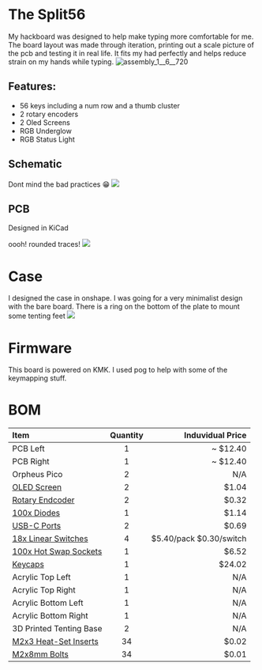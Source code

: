 # The Split56

My hackboard was designed to help make typing more comfortable for me. The board layout was made through iteration, printing out a scale picture of the pcb and testing it in real life. It fits my had perfectly and helps reduce strain on my hands while typing.
![assembly_1__6__720](https://github.com/user-attachments/assets/553fb8ab-c781-490a-b569-fa6f03a45f2c)

## Features:
- 56 keys including a num row and a thumb cluster
- 2 rotary encoders
- 2 Oled Screens
- RGB Underglow
- RGB Status Light

## Schematic

Dont mind the bad practices 😁
![](https://hc-cdn.hel1.your-objectstorage.com/s/v3/13a022dc52296590888314819d4f722f4c52c5f0_image.png)

## PCB
Designed in KiCad

oooh! rounded traces!
![](https://hc-cdn.hel1.your-objectstorage.com/s/v3/82c6aae2492a04781b626e117a0441a22da5ce65_image.png)

# Case

I designed the case in onshape. I was going for a very minimalist design with the bare board. There is a ring on the bottom of the plate to mount some tenting feet
![](https://hc-cdn.hel1.your-objectstorage.com/s/v3/ab100534b134541cb4f8936fc03646c4128a3b2a_assembly_1__3_.png)

# Firmware

This board is powered on KMK. I used pog to help with some of the keymapping stuff.

# BOM

| Item              | Quantity | Induvidual Price |
| :---------------- | :------: | ----: |
| PCB Left |   1   | ~ $12.40 |
| PCB Right |   1   | ~ $12.40 |
| Orpheus Pico | 2 | N/A |
| [OLED Screen](https://www.aliexpress.us/item/3256807215355950.html?spm=a2g0o.cart.0.0.10db38da9BcJ7N&mp=1&pdp_npi=5%40dis%21USD%21USD%2010.43%21USD%205.21%21%21%21%21%21%402101c5a417419970984615902e4a1a%2112000040595474264%21ct%21US%21-1%21%211%210&_gl=1*yzm11q*_gcl_aw*R0NMLjE3NDE2NTExOTUuQ2owS0NRandtN3EtQmhEUkFSSXNBQ0Q2LWZVRTVsMWIzTDVQTjRsb0tlMTI5YTh1clV6RWlXQWRtdEo4bXZvckljRTJtazFLajdSSXhfNGFBdng5RUFMd193Y0I.*_gcl_dc*R0NMLjE3NDE2NTExOTUuQ2owS0NRandtN3EtQmhEUkFSSXNBQ0Q2LWZVRTVsMWIzTDVQTjRsb0tlMTI5YTh1clV6RWlXQWRtdEo4bXZvckljRTJtazFLajdSSXhfNGFBdng5RUFMd193Y0I.*_gcl_au*MTc3ODkyNTc1LjE3MzY2MDg1Mzk.*_ga*MTg5MDU3ODUzMS4xNzM1NTMwNjQx*_ga_VED1YSGNC7*MTc0MTk5NzEwMC4zMi4xLjE3NDE5OTg1NjEuMTQuMC4w&gatewayAdapt=glo2usa) |  2   | $1.04 |
| [Rotary Endcoder](https://www.aliexpress.us/item/2251832789732148.html?spm=a2g0o.cart.0.0.10db38da9BcJ7N&mp=1&pdp_npi=5%40dis%21USD%21USD%203.21%21USD%203.21%21%21%21%21%21%402101c5a417419970984615902e4a1a%2112000025499862671%21ct%21US%21-1%21%211%210&_gl=1*hzx562*_gcl_aw*R0NMLjE3NDE2NTExOTUuQ2owS0NRandtN3EtQmhEUkFSSXNBQ0Q2LWZVRTVsMWIzTDVQTjRsb0tlMTI5YTh1clV6RWlXQWRtdEo4bXZvckljRTJtazFLajdSSXhfNGFBdng5RUFMd193Y0I.*_gcl_dc*R0NMLjE3NDE2NTExOTUuQ2owS0NRandtN3EtQmhEUkFSSXNBQ0Q2LWZVRTVsMWIzTDVQTjRsb0tlMTI5YTh1clV6RWlXQWRtdEo4bXZvckljRTJtazFLajdSSXhfNGFBdng5RUFMd193Y0I.*_gcl_au*MTc3ODkyNTc1LjE3MzY2MDg1Mzk.*_ga*MTg5MDU3ODUzMS4xNzM1NTMwNjQx*_ga_VED1YSGNC7*MTc0MjAwMDk3NS4zMy4wLjE3NDIwMDA5NzUuNjAuMC4w&gatewayAdapt=glo2usa) |  2   | $0.32 |
| [100x Diodes](https://www.aliexpress.com/item/2255799955957794.html?spm=a2g0o.cart.0.0.10db38da9BcJ7N&mp=1&pdp_npi=5%40dis%21USD%21USD%201.14%21USD%201.14%21%21%21%21%21%402101c5a417419970984615902e4a1a%2110000000428321629%21ct%21US%21-1%21%211%210&pdp_ext_f=%7B%22cart2PdpParams%22%3A%7B%22pdpBusinessMode%22%3A%22retail%22%7D%7D&_gl=1*10vdffy*_gcl_aw*R0NMLjE3NDE2NTExOTUuQ2owS0NRandtN3EtQmhEUkFSSXNBQ0Q2LWZVRTVsMWIzTDVQTjRsb0tlMTI5YTh1clV6RWlXQWRtdEo4bXZvckljRTJtazFLajdSSXhfNGFBdng5RUFMd193Y0I.*_gcl_dc*R0NMLjE3NDE2NTExOTUuQ2owS0NRandtN3EtQmhEUkFSSXNBQ0Q2LWZVRTVsMWIzTDVQTjRsb0tlMTI5YTh1clV6RWlXQWRtdEo4bXZvckljRTJtazFLajdSSXhfNGFBdng5RUFMd193Y0I.*_gcl_au*MTc3ODkyNTc1LjE3MzY2MDg1Mzk.*_ga*MTg5MDU3ODUzMS4xNzM1NTMwNjQx*_ga_VED1YSGNC7*MTc0MjAwMDk3NS4zMy4xLjE3NDIwMDEwNTIuNjAuMC4w) | 1 | $1.14 |
| [USB-C Ports](https://www.aliexpress.com/item/3256803863526495.html?spm=a2g0o.cart.0.0.10db38da9BcJ7N&mp=1&pdp_npi=5%40dis%21USD%21USD%203.43%21USD%203.43%21%21%21%21%21%402101c5a417419970984615902e4a1a%2112000027860863313%21ct%21US%21-1%21%211%210&pdp_ext_f=%7B%22cart2PdpParams%22%3A%7B%22pdpBusinessMode%22%3A%22retail%22%7D%7D&_gl=1*u7z71h*_gcl_aw*R0NMLjE3NDE2NTExOTUuQ2owS0NRandtN3EtQmhEUkFSSXNBQ0Q2LWZVRTVsMWIzTDVQTjRsb0tlMTI5YTh1clV6RWlXQWRtdEo4bXZvckljRTJtazFLajdSSXhfNGFBdng5RUFMd193Y0I.*_gcl_dc*R0NMLjE3NDE2NTExOTUuQ2owS0NRandtN3EtQmhEUkFSSXNBQ0Q2LWZVRTVsMWIzTDVQTjRsb0tlMTI5YTh1clV6RWlXQWRtdEo4bXZvckljRTJtazFLajdSSXhfNGFBdng5RUFMd193Y0I.*_gcl_au*MTc3ODkyNTc1LjE3MzY2MDg1Mzk.*_ga*MTg5MDU3ODUzMS4xNzM1NTMwNjQx*_ga_VED1YSGNC7*MTc0MjAwMDk3NS4zMy4xLjE3NDIwMDEwNTIuNjAuMC4w) | 2 | $0.69 |
| [18x Linear Switches](https://divinikey.com/products/43-studio-obsidian-pro-linear-switches)| 4 | $5.40/pack $0.30/switch |
| [100x Hot Swap Sockets](https://www.aliexpress.com/item/3256807522919795.html?spm=a2g0o.cart.0.0.10db38da9BcJ7N&mp=1&pdp_npi=5%40dis%21USD%21USD%206.52%21USD%200.99%21%21%21%21%21%402101c5a417419970984615902e4a1a%2112000041931656046%21ct%21US%21-1%21%211%210&_gl=1*14jr3r4*_gcl_aw*R0NMLjE3NDE2NTExOTUuQ2owS0NRandtN3EtQmhEUkFSSXNBQ0Q2LWZVRTVsMWIzTDVQTjRsb0tlMTI5YTh1clV6RWlXQWRtdEo4bXZvckljRTJtazFLajdSSXhfNGFBdng5RUFMd193Y0I.*_gcl_dc*R0NMLjE3NDE2NTExOTUuQ2owS0NRandtN3EtQmhEUkFSSXNBQ0Q2LWZVRTVsMWIzTDVQTjRsb0tlMTI5YTh1clV6RWlXQWRtdEo4bXZvckljRTJtazFLajdSSXhfNGFBdng5RUFMd193Y0I.*_gcl_au*MTc3ODkyNTc1LjE3MzY2MDg1Mzk.*_ga*MTg5MDU3ODUzMS4xNzM1NTMwNjQx*_ga_VED1YSGNC7*MTc0MjAwMDk3NS4zMy4xLjE3NDIwMDEwNTIuNjAuMC4w) | 1 | $6.52 |
| [Keycaps](https://www.amazon.com/Keycaps-MOA-Keyboard-Sublimation-Switches-Keyboards/dp/B0DB21SWLC?source=ps-sl-shoppingads-lpcontext&ref_=fplfs&smid=A157804XWFVRE0&gPromoCode=17253097989582193996&gQT=1&th=1) | 1 | $24.02 |
| Acrylic Top Left | 1 | N/A |
| Acrylic Top Right | 1 | N/A |
| Acrylic Bottom Left | 1 | N/A |
| Acrylic Bottom Right | 1 | N/A |
| 3D Printed Tenting Base | 2 | N/A |
| [M2x3 Heat-Set Inserts](https://www.aliexpress.us/item/3256807155790358.html?spm=a2g0o.cart.0.0.10db38da9BcJ7N&mp=1&pdp_npi=5%40dis%21USD%21USD%201.00%21USD%200.85%21%21%21%21%21%402101c5a417419970984615902e4a1a%2112000040339692937%21ct%21US%21-1%21%211%210&_gl=1*ck4p8m*_gcl_aw*R0NMLjE3NDE2NTExOTUuQ2owS0NRandtN3EtQmhEUkFSSXNBQ0Q2LWZVRTVsMWIzTDVQTjRsb0tlMTI5YTh1clV6RWlXQWRtdEo4bXZvckljRTJtazFLajdSSXhfNGFBdng5RUFMd193Y0I.*_gcl_dc*R0NMLjE3NDE2NTExOTUuQ2owS0NRandtN3EtQmhEUkFSSXNBQ0Q2LWZVRTVsMWIzTDVQTjRsb0tlMTI5YTh1clV6RWlXQWRtdEo4bXZvckljRTJtazFLajdSSXhfNGFBdng5RUFMd193Y0I.*_gcl_au*MTc3ODkyNTc1LjE3MzY2MDg1Mzk.*_ga*MTg5MDU3ODUzMS4xNzM1NTMwNjQx*_ga_VED1YSGNC7*MTc0MjAwMDk3NS4zMy4xLjE3NDIwMDE0NTIuNjAuMC4w&gatewayAdapt=glo2usa) | 34 | $0.02 |
| [M2x8mm Bolts](https://www.aliexpress.us/item/3256802227337773.html?spm=a2g0o.cart.0.0.10db38da9BcJ7N&mp=1&pdp_npi=5%40dis%21USD%21USD%201.41%21USD%201.41%21%21%21%21%21%402101c5a417419970984615902e4a1a%2112000034223710446%21ct%21US%21-1%21%211%210&pdp_ext_f=%7B%22cart2PdpParams%22%3A%7B%22pdpBusinessMode%22%3A%22retail%22%7D%7D&_gl=1*3u9kjb*_gcl_aw*R0NMLjE3NDE2NTExOTUuQ2owS0NRandtN3EtQmhEUkFSSXNBQ0Q2LWZVRTVsMWIzTDVQTjRsb0tlMTI5YTh1clV6RWlXQWRtdEo4bXZvckljRTJtazFLajdSSXhfNGFBdng5RUFMd193Y0I.*_gcl_dc*R0NMLjE3NDE2NTExOTUuQ2owS0NRandtN3EtQmhEUkFSSXNBQ0Q2LWZVRTVsMWIzTDVQTjRsb0tlMTI5YTh1clV6RWlXQWRtdEo4bXZvckljRTJtazFLajdSSXhfNGFBdng5RUFMd193Y0I.*_gcl_au*MTc3ODkyNTc1LjE3MzY2MDg1Mzk.*_ga*MTg5MDU3ODUzMS4xNzM1NTMwNjQx*_ga_VED1YSGNC7*MTc0MjAwMDk3NS4zMy4xLjE3NDIwMDE2NTkuNjAuMC4w&gatewayAdapt=glo2usa) | 34 | $0.01 |
